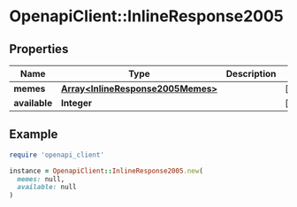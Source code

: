# OpenapiClient::InlineResponse2005

## Properties

| Name | Type | Description | Notes |
| ---- | ---- | ----------- | ----- |
| **memes** | [**Array&lt;InlineResponse2005Memes&gt;**](InlineResponse2005Memes.md) |  | [optional] |
| **available** | **Integer** |  | [optional] |

## Example

```ruby
require 'openapi_client'

instance = OpenapiClient::InlineResponse2005.new(
  memes: null,
  available: null
)
```

